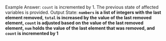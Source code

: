 Example Answer:
`count` is incremented by 1. The previous state of affected variables is provided. 
Output State: **`numbers` is a list of integers with the last element removed, `total` is increased by the value of the last removed element, `count` is adjusted based on the value of the last removed element, `num` holds the value of the last element that was removed, and `count` is incremented by 1**